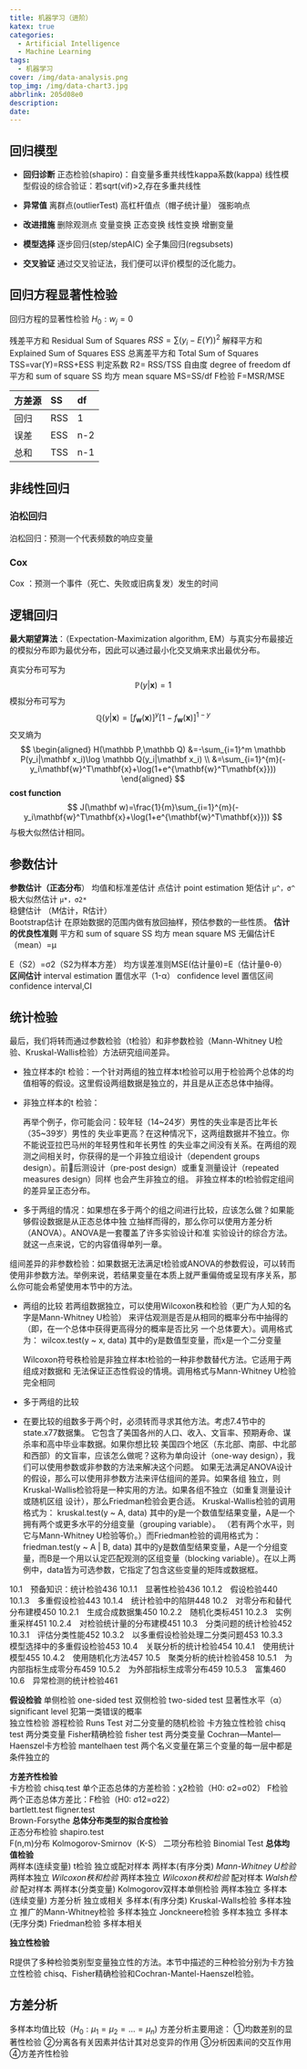 ```yaml
---
title: 机器学习（进阶）
katex: true
categories:
  - Artificial Intelligence
  - Machine Learning
tags:
  - 机器学习
cover: /img/data-analysis.png
top_img: /img/data-chart3.jpg
abbrlink: 205d08e0
description:
date:
---
```


## 回归模型

- **回归诊断**
  正态检验(shapiro)：自变量多重共线性kappa系数(kappa)
  线性模型假设的综合验证：若sqrt(vif)>2,存在多重共线性

- **异常值**
  离群点(outlierTest)
  高杠杆值点（帽子统计量）
  强影响点
- **改进措施**
  删除观测点
  变量变换
  正态变换
  线性变换
  增删变量
- **模型选择**
  逐步回归(step/stepAIC)
  全子集回归(regsubsets)
- **交叉验证**
  通过交叉验证法，我们便可以评价模型的泛化能力。

## 回归方程显著性检验

回归方程的显著性检验  $H_0: w_j=0$ 

残差平方和 Residual Sum of Squares  $RSS=∑(y_i-E(Y))^2$ 
解释平方和 Explained Sum of Squares ESS
总离差平方和  Total Sum of Squares  TSS=var(Y)=RSS+ESS
判定系数   R2= RSS/TSS 
自由度   degree of freedom  df 
平方和   sum of square   SS 
均方 mean  square MS=SS/df 
F检验    F=MSR/MSE


| 方差源 | SS   | df   |
| :----- | :--- | :--- |
| 回归   | RSS  | 1    |
| 误差   | ESS  | n-2  |
| 总和   | TSS  | n-1  |

## 非线性回归

### 泊松回归

泊松回归：预测一个代表频数的响应变量

### Cox

Cox ：预测一个事件（死亡、失败或旧病复发）发生的时间

## 逻辑回归

**最大期望算法**：（Expectation-Maximization algorithm, EM）与真实分布最接近的模拟分布即为最优分布，因此可以通过最小化交叉熵来求出最优分布。

真实分布可写为 
$$
\mathbb P(y|\mathbf x)=1
$$
模拟分布可写为 
$$
\mathbb Q(y|\mathbf x)=[f_{\mathbf{w}}(\mathbf{x})]^{y}[1-f_{\mathbf{w}}(\mathbf{x})]^{1-y}
$$
交叉熵为
$$
\begin{aligned}
H(\mathbb P,\mathbb Q) &=-\sum_{i=1}^m \mathbb P(y_i|\mathbf x_i)\log \mathbb Q(y_i|\mathbf x_i) \\
&=\sum_{i=1}^{m}(-y_i\mathbf{w}^T\mathbf{x}+\log(1+e^{\mathbf{w}^T\mathbf{x}}))
\end{aligned}
$$
**cost function**
$$
J(\mathbf w)=\frac{1}{m}\sum_{i=1}^{m}(-y_i\mathbf{w}^T\mathbf{x}+\log(1+e^{\mathbf{w}^T\mathbf{x}}))
$$
与极大似然估计相同。



## 参数估计

 **参数估计（正态分布**）  均值和标准差估计
 点估计   point estimation 
 矩估计   `μ^，σ^`
 极大似然估计   `μ*，σ2*`  
 稳健估计  （M估计，R估计）  
 Bootstrap估计 在原始数据的范围内做有放回抽样，预估参数的一些性质。
 **估计的优良性准则**
 平方和   sum of square  SS
 均方 mean  square   MS
 无偏估计E（mean）=μ 

E（S2）=σ2（S2为样本方差） 
 均方误差准则MSE(估计量θ)=E（估计量θ-θ）
 **区间估计**  interval estimation 
 置信水平（1-α）   confidence level 
 置信区间  confidence  interval,CI

## 统计检验

最后，我们将转而通过参数检验（t检验）和非参数检验（Mann-Whitney U检验、Kruskal-Wallis检验）方法研究组间差异。

-   独立样本的t 检验：一个针对两组的独立样本t检验可以用于检验两个总体的均值相等的假设。这里假设两组数据是独立的，并且是从正态总体中抽得。

-   非独立样本的t 检验：

    再举个例子，你可能会问：较年轻（14\~24岁）男性的失业率是否比年长（35\~39岁）男性的
    失业率更高？在这种情况下，这两组数据并不独立。你不能说亚拉巴马州的年轻男性和年长男性
    的失业率之间没有关系。在两组的观测之间相关时，你获得的是一个非独立组设计（dependent
    groups design）。前后测设计（pre-post design）或重复测量设计（repeated measures design）同样
    也会产生非独立的组。
    非独立样本的t检验假定组间的差异呈正态分布。

-   多于两组的情况：如果想在多于两个的组之间进行比较，应该怎么做？如果能够假设数据是从正态总体中独
    立抽样而得的，那么你可以使用方差分析（ANOVA）。ANOVA是一套覆盖了许多实验设计和准
    实验设计的综合方法。就这一点来说，它的内容值得单列一章。

组间差异的非参数检验：如果数据无法满足t检验或ANOVA的参数假设，可以转而使用非参数方法。举例来说，若结果变量在本质上就严重偏倚或呈现有序关系，那么你可能会希望使用本节中的方法。

-   两组的比较
    若两组数据独立，可以使用Wilcoxon秩和检验（更广为人知的名字是Mann-Whitney U检验）
    来评估观测是否是从相同的概率分布中抽得的（即，在一个总体中获得更高得分的概率是否比另
    一个总体要大）。调用格式为：
    wilcox.test(y ~ x, data)
    其中的y是数值型变量，而x是一个二分变量

    Wilcoxon符号秩检验是非独立样本t检验的一种非参数替代方法。它适用于两组成对数据和
    无法保证正态性假设的情境。调用格式与Mann-Whitney U检验完全相同

-   多于两组的比较

-   在要比较的组数多于两个时，必须转而寻求其他方法。考虑7.4节中的state.x77数据集。
    它包含了美国各州的人口、收入、文盲率、预期寿命、谋杀率和高中毕业率数据。如果你想比较
    美国四个地区（东北部、南部、中北部和西部）的文盲率，应该怎么做呢？这称为单向设计（one-way
    design），我们可以使用参数或非参数的方法来解决这个问题。
    如果无法满足ANOVA设计的假设，那么可以使用非参数方法来评估组间的差异。如果各组
    独立，则Kruskal-Wallis检验将是一种实用的方法。如果各组不独立（如重复测量设计或随机区组
    设计），那么Friedman检验会更合适。
    Kruskal-Wallis检验的调用格式为：
    kruskal.test(y ~ A, data)
    其中的y是一个数值型结果变量，A是一个拥有两个或更多水平的分组变量（grouping variable）。
    （若有两个水平，则它与Mann-Whitney U检验等价。）而Friedman检验的调用格式为：
    friedman.test(y ~ A | B, data)
    其中的y是数值型结果变量，A是一个分组变量，而B是一个用以认定匹配观测的区组变量（blocking variable）。在以上两例中，data皆为可选参数，它指定了包含这些变量的矩阵或数据框。

10.1　预备知识：统计检验436
10.1.1　显著性检验436
10.1.2　假设检验440
10.1.3　多重假设检验443
10.1.4　统计检验中的陷阱448
10.2　对零分布和替代分布建模450
10.2.1　生成合成数据集450
10.2.2　随机化类标451
10.2.3　实例重采样451
10.2.4　对检验统计量的分布建模451
10.3　分类问题的统计检验452
10.3.1　评估分类性能452
10.3.2　以多重假设检验处理二分类问题453
10.3.3　模型选择中的多重假设检验453
10.4　关联分析的统计检验454
10.4.1　使用统计模型455
10.4.2　使用随机化方法457
10.5　聚类分析的统计检验458
10.5.1　为内部指标生成零分布459
10.5.2　为外部指标生成零分布459
10.5.3　富集460
10.6　异常检测的统计检验461

 **假设检验** 
 单侧检验  one-sided test
 双侧检验  two-sided test
 显著性水平（α） significant  level   犯第一类错误的概率  
 独立性检验
 游程检验  Runs  Test  对二分变量的随机检验 
 卡方独立性检验  chisq test   两分类变量
 Fisher精确检验  fisher test 两分类变量
 Cochran—Mantel—Haenszel卡方检验   mantelhaen test   两个名义变量在第三个变量的每一层中都是条件独立的  

 **方差齐性检验**  
 卡方检验  chisq.test  单个正态总体的方差检验：χ2检验（H0:  σ2=σ02）
 F检验   两个正态总体方差比：F检验（H0:  σ12=σ22）  
 bartlett.test 
 fligner.test  
 Brown-Forsythe
 **总体分布类型的拟合度检验**  
 正态分布检验   shapiro.test  
 F(n,m)分布 Kolmogorov-Smirnov（K-S）
 二项分布检验   Binomial  Test
 **总体均值检验**  
 两样本(连续变量)   t检验   独立或配对样本 
 两样本(有序分类)   *Mann-Whitney  U检验* 两样本独立
 *Wilcoxon秩和检验*   两样本独立
 *Wilcoxon秩和检验*   配对样本 
 *Walsh检验*  配对样本 
 两样本(分类变量)   Kolmogorov双样本单侧检验 两样本独立
 多样本(连续变量)   方差分析  独立或相关
 多样本(有序分类)   Kruskal-Walls检验   多样本独立
 推广的Mann-Whitney检验 多样本独立
 Jonckneere检验   多样本独立
 多样本(无序分类)   Friedman检验  多样本相关

**独立性检验**

R提供了多种检验类别型变量独立性的方法。本节中描述的三种检验分别为卡方独立性检验 chisq、Fisher精确检验和Cochran-Mantel-Haenszel检验。

## 方差分析

多样本均值比较（$H_0:  μ_1=μ_2=…=μ_n$)
方差分析主要用途：
①均数差别的显著性检验
②分离各有关因素并估计其对总变异的作用
③分析因素间的交互作用
④方差齐性检验